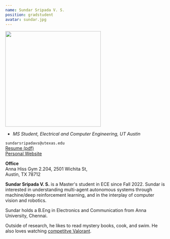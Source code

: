 ```yaml
---
name: Sundar Sripada V. S.
position: gradstudent
avatar: sundar.jpg
---
```


<img width="300" src="{{site.baseurl}}/images/people/{{page.avatar}}" data-action="zoom">

- _MS Student, Electrical and Computer Engineering, UT Austin_<br>

<i class="fa fa-envelope-o"></i> `sundarsripadavs@utexas.edu`<br>
<i class="fa fa-newspaper-o"></i> [Resume (pdf)](/documents/sundar_resume.pdf)<br>
<i class="fa fa-external-link"></i> [Personal Website](https://ss26.github.io/)

**Office**<br>
Anna Hiss Gym 2.204, 2501 Wichita St,<br>
Austin, TX 78712

<span class="sc">**Sundar Sripada V. S.**</span> is a Master's student in ECE since Fall 2022. Sundar is interested in understanding multi-agent autonomous systems through machine/deep reinforcement learning, and in the interplay of computer vision and robotics.

Sundar holds a B.Eng in Electronics and Communication from Anna University, Chennai. 

Outside of research, he likes to read mystery books, cook, and swim. He also loves watching [competitve Valorant](https://valorantesports.com/).